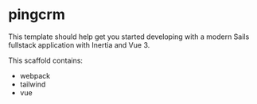 # pingcrm

This template should help get you started developing with a modern Sails fullstack application with Inertia and Vue 3.

This scaffold contains:
* webpack
* tailwind
* vue
